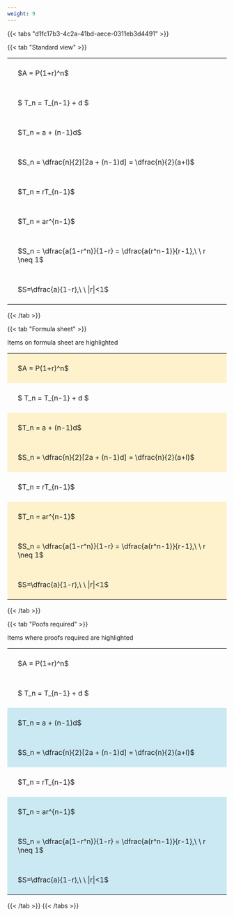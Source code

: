 ```yaml
---
weight: 9
---
```


{{< tabs "d1fc17b3-4c2a-41bd-aece-0311eb3d4491" >}}

{{< tab "Standard view" >}}

<style type="text/css">
#T_62bb6 th.col_heading {
  text-align: left;
  font-size: 1em;
}
#T_62bb6 td {
  text-align: left;
  font-size: 1em;
  padding: 1.5em;
}
</style>
<table id="T_62bb6">
  <thead>
  </thead>
  <tbody>
    <tr>
      <td id="T_62bb6_row0_col0" class="data row0 col0" >$A = P(1+r)^n$</td>
    </tr>
    <tr>
      <td id="T_62bb6_row1_col0" class="data row1 col0" >$ T_n = T_{n-1} + d $</td>
    </tr>
    <tr>
      <td id="T_62bb6_row2_col0" class="data row2 col0" >$T_n = a + (n-1)d$</td>
    </tr>
    <tr>
      <td id="T_62bb6_row3_col0" class="data row3 col0" >$S_n = \dfrac{n}{2}[2a + (n-1)d] = \dfrac{n}{2}(a+l)$</td>
    </tr>
    <tr>
      <td id="T_62bb6_row4_col0" class="data row4 col0" >$T_n = rT_{n-1}$</td>
    </tr>
    <tr>
      <td id="T_62bb6_row5_col0" class="data row5 col0" >$T_n = ar^{n-1}$</td>
    </tr>
    <tr>
      <td id="T_62bb6_row6_col0" class="data row6 col0" >$S_n = \dfrac{a(1-r^n)}{1-r} = \dfrac{a(r^n-1)}{r-1},\ \  r \neq 1$</td>
    </tr>
    <tr>
      <td id="T_62bb6_row7_col0" class="data row7 col0" >$S=\dfrac{a}{1-r},\ \ |r|<1$</td>
    </tr>
  </tbody>
</table>
{{< /tab >}}

{{< tab "Formula sheet" >}}

Items on formula sheet are highlighted 
<br>
<style type="text/css">
#T_678a3 th.col_heading {
  text-align: left;
  font-size: 1em;
}
#T_678a3 td {
  text-align: left;
  font-size: 1em;
  padding: 1.5em;
}
#T_678a3_row0_col0, #T_678a3_row2_col0, #T_678a3_row3_col0, #T_678a3_row5_col0, #T_678a3_row6_col0, #T_678a3_row7_col0 {
  background-color: rgba(255,194,10, 0.2);
}
#T_678a3_row1_col0, #T_678a3_row4_col0 {
  background-color: rgba(0,0,0,0);
}
</style>
<table id="T_678a3">
  <thead>
  </thead>
  <tbody>
    <tr>
      <td id="T_678a3_row0_col0" class="data row0 col0" >$A = P(1+r)^n$</td>
    </tr>
    <tr>
      <td id="T_678a3_row1_col0" class="data row1 col0" >$ T_n = T_{n-1} + d $</td>
    </tr>
    <tr>
      <td id="T_678a3_row2_col0" class="data row2 col0" >$T_n = a + (n-1)d$</td>
    </tr>
    <tr>
      <td id="T_678a3_row3_col0" class="data row3 col0" >$S_n = \dfrac{n}{2}[2a + (n-1)d] = \dfrac{n}{2}(a+l)$</td>
    </tr>
    <tr>
      <td id="T_678a3_row4_col0" class="data row4 col0" >$T_n = rT_{n-1}$</td>
    </tr>
    <tr>
      <td id="T_678a3_row5_col0" class="data row5 col0" >$T_n = ar^{n-1}$</td>
    </tr>
    <tr>
      <td id="T_678a3_row6_col0" class="data row6 col0" >$S_n = \dfrac{a(1-r^n)}{1-r} = \dfrac{a(r^n-1)}{r-1},\ \  r \neq 1$</td>
    </tr>
    <tr>
      <td id="T_678a3_row7_col0" class="data row7 col0" >$S=\dfrac{a}{1-r},\ \ |r|<1$</td>
    </tr>
  </tbody>
</table>
{{< /tab >}}

{{< tab "Poofs required" >}}

Items where proofs required are highlighted 
<br>
<style type="text/css">
#T_853b9 th.col_heading {
  text-align: left;
  font-size: 1em;
}
#T_853b9 td {
  text-align: left;
  font-size: 1em;
  padding: 1.5em;
}
#T_853b9_row0_col0, #T_853b9_row1_col0, #T_853b9_row4_col0 {
  background-color: rgba(0,0,0,0);
}
#T_853b9_row2_col0, #T_853b9_row3_col0, #T_853b9_row5_col0, #T_853b9_row6_col0, #T_853b9_row7_col0 {
  background-color: rgba(0,150,200, 0.2);
}
</style>
<table id="T_853b9">
  <thead>
  </thead>
  <tbody>
    <tr>
      <td id="T_853b9_row0_col0" class="data row0 col0" >$A = P(1+r)^n$</td>
    </tr>
    <tr>
      <td id="T_853b9_row1_col0" class="data row1 col0" >$ T_n = T_{n-1} + d $</td>
    </tr>
    <tr>
      <td id="T_853b9_row2_col0" class="data row2 col0" >$T_n = a + (n-1)d$</td>
    </tr>
    <tr>
      <td id="T_853b9_row3_col0" class="data row3 col0" >$S_n = \dfrac{n}{2}[2a + (n-1)d] = \dfrac{n}{2}(a+l)$</td>
    </tr>
    <tr>
      <td id="T_853b9_row4_col0" class="data row4 col0" >$T_n = rT_{n-1}$</td>
    </tr>
    <tr>
      <td id="T_853b9_row5_col0" class="data row5 col0" >$T_n = ar^{n-1}$</td>
    </tr>
    <tr>
      <td id="T_853b9_row6_col0" class="data row6 col0" >$S_n = \dfrac{a(1-r^n)}{1-r} = \dfrac{a(r^n-1)}{r-1},\ \  r \neq 1$</td>
    </tr>
    <tr>
      <td id="T_853b9_row7_col0" class="data row7 col0" >$S=\dfrac{a}{1-r},\ \ |r|<1$</td>
    </tr>
  </tbody>
</table>
{{< /tab >}}
{{< /tabs >}}